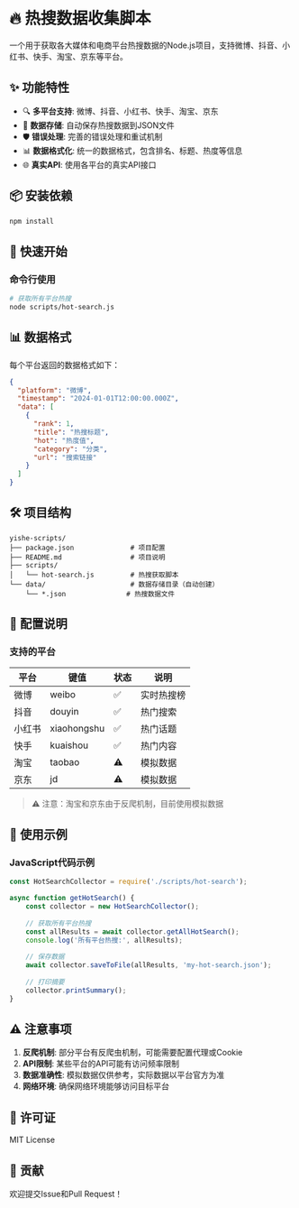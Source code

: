 # 🔥 热搜数据收集脚本

一个用于获取各大媒体和电商平台热搜数据的Node.js项目，支持微博、抖音、小红书、快手、淘宝、京东等平台。

## ✨ 功能特性

- 🔍 **多平台支持**: 微博、抖音、小红书、快手、淘宝、京东
- 💾 **数据存储**: 自动保存热搜数据到JSON文件
- 🛡️ **错误处理**: 完善的错误处理和重试机制
- 📊 **数据格式化**: 统一的数据格式，包含排名、标题、热度等信息
- 🌐 **真实API**: 使用各平台的真实API接口

## 📦 安装依赖

```bash
npm install
```

## 🚀 快速开始

### 命令行使用

```bash
# 获取所有平台热搜
node scripts/hot-search.js
```

## 📊 数据格式

每个平台返回的数据格式如下：

```json
{
  "platform": "微博",
  "timestamp": "2024-01-01T12:00:00.000Z",
  "data": [
    {
      "rank": 1,
      "title": "热搜标题",
      "hot": "热度值",
      "category": "分类",
      "url": "搜索链接"
    }
  ]
}
```

## 🛠️ 项目结构

```
yishe-scripts/
├── package.json              # 项目配置
├── README.md                 # 项目说明
├── scripts/
│   └── hot-search.js         # 热搜获取脚本
└── data/                     # 数据存储目录（自动创建）
    └── *.json               # 热搜数据文件
```

## 🔧 配置说明

### 支持的平台

| 平台 | 键值 | 状态 | 说明 |
|------|------|------|------|
| 微博 | weibo | ✅ | 实时热搜榜 |
| 抖音 | douyin | ✅ | 热门搜索 |
| 小红书 | xiaohongshu | ✅ | 热门话题 |
| 快手 | kuaishou | ✅ | 热门内容 |
| 淘宝 | taobao | ⚠️ | 模拟数据 |
| 京东 | jd | ⚠️ | 模拟数据 |

> ⚠️ 注意：淘宝和京东由于反爬机制，目前使用模拟数据

## 📝 使用示例

### JavaScript代码示例

```javascript
const HotSearchCollector = require('./scripts/hot-search');

async function getHotSearch() {
    const collector = new HotSearchCollector();
    
    // 获取所有平台热搜
    const allResults = await collector.getAllHotSearch();
    console.log('所有平台热搜:', allResults);
    
    // 保存数据
    await collector.saveToFile(allResults, 'my-hot-search.json');
    
    // 打印摘要
    collector.printSummary();
}
```

## ⚠️ 注意事项

1. **反爬机制**: 部分平台有反爬虫机制，可能需要配置代理或Cookie
2. **API限制**: 某些平台的API可能有访问频率限制
3. **数据准确性**: 模拟数据仅供参考，实际数据以平台官方为准
4. **网络环境**: 确保网络环境能够访问目标平台

## 📄 许可证

MIT License

## 🤝 贡献

欢迎提交Issue和Pull Request！